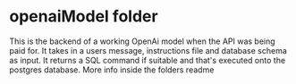 # openaiModel folder
This is the backend of a working OpenAi model when the API was being paid for. It takes in a users message, instructions file and database schema as input. It returns a SQL command if suitable and that's executed onto the postgres database. More info inside the folders readme
